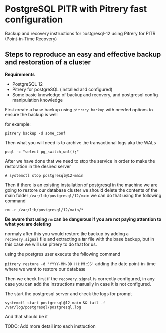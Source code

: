 # PostgreSQL PITR with Pitrery fast configuration

Backup and recovery instructions for postgresql-12 using Pitrery for PITR (Point-in-Time Recovery)

## Steps to reproduce an easy and effective backup and restoration of a cluster

**Requirements**
- PostgreSQL 12
- Pitrery for postgreSQL (installed and configured)
- Some basic knowledge of backup and recovery, and postgresql config manipulation knowledge

First create a base backup using `pitrery backup` with needed options to ensure the backup is well

for example:

`pitrery backup -d some_conf`

Then what you will need is to archive the transactional logs aka the WALs 

`psql -c "select pg_switch_wal();"`

After we have done that we need to stop the service in order to make the restoration in the desired server

`# systemctl stop postgresql@12-main`

Then if there is an existing installation of postgresql in the machine we are going to restore our database cluster 
we should delete the contents of the main folder `/var/lib/postgresql/12/main` we can do that using the following command

`rm -r /var/lib/postgresql/12/main/*`

**Be aware that using `rm` can be dangerous if you are not paying attention to what you are deleting**

normaly after this you would restore the backup by adding a `recovery.signal` file and extracting a tar file with the base backup, but in this case we 
will use pitrery to do that for us.

using the postgres user execute the following command
  
`pitrery restore -d 'YYYY-MM-DD HH:MM:SS'` adding the date point-in-time where we want to restore our database

Then we check first if the `recovery.signal` is correctly configured, in any case you can add the instructions manually 
in case it is not configured.

The start the postgresql server and check the logs for prompt

`systemctl start postgresql@12-main && tail -f /var/log/postgresql/postgresql.log`

And that should be it

TODO: Add more detail into each instruction
